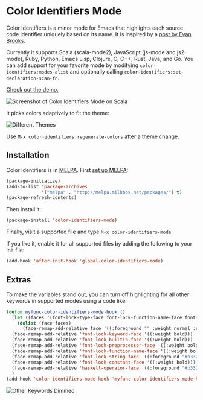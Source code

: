# Color Identifiers Mode
Color Identifiers is a minor mode for Emacs that highlights each source code identifier uniquely based on its name. It is inspired by a [post by Evan Brooks](https://medium.com/p/3a6db2743a1e/).

Currently it supports Scala (scala-mode2), JavaScript (js-mode and js2-mode), Ruby, Python, Emacs Lisp, Clojure, C, C++, Rust, Java, and Go. You can add support for your favorite mode by modifying `color-identifiers:modes-alist` and optionally calling `color-identifiers:set-declaration-scan-fn`.

[Check out the demo.](http://youtu.be/g4qsiAo2aac)

![Screenshot of Color Identifiers Mode on Scala](https://raw.github.com/ankurdave/color-identifiers-mode/gh-pages/demo-static.png)

It picks colors adaptively to fit the theme:

![Different Themes](https://raw.github.com/ankurdave/color-identifiers-mode/gh-pages/themes.png)

Use `M-x color-identifiers:regenerate-colors` after a theme change.

## Installation
Color Identifiers is in [MELPA](https://github.com/milkypostman/melpa/pull/1416). First [set up MELPA](https://github.com/milkypostman/melpa#usage):

```lisp
(package-initialize)
(add-to-list 'package-archives
             '("melpa" . "http://melpa.milkbox.net/packages/") t)
(package-refresh-contents)
```

Then install it:

```lisp
(package-install 'color-identifiers-mode)
```

Finally, visit a supported file and type `M-x color-identifiers-mode`.

If you like it, enable it for all supported files by adding the following to your init file:

```lisp
(add-hook 'after-init-hook 'global-color-identifiers-mode)
```

## Extras

To make the variables stand out, you can turn off highlighting for all other keywords in supported modes using a code like:
```lisp
(defun myfunc-color-identifiers-mode-hook ()
  (let ((faces '(font-lock-type-face font-lock-function-name-face font-lock-variable-name-face font-lock-keyword-face font-lock-builtin-face font-lock-preprocessor-face font-lock-constant-face)))
    (dolist (face faces)
      (face-remap-add-relative face '((:foreground "" :weight normal :slant normal)))))
  (face-remap-add-relative 'font-lock-keyword-face '((:weight bold)))
  (face-remap-add-relative 'font-lock-builtin-face '((:weight bold)))
  (face-remap-add-relative 'font-lock-preprocessor-face '((:weight bold)))
  (face-remap-add-relative 'font-lock-function-name-face '((:weight bold)))
  (face-remap-add-relative 'font-lock-string-face '((:foreground "#b33200000000")))
  (face-remap-add-relative 'font-lock-constant-face '((:weight bold)))
  (face-remap-add-relative 'haskell-operator-face '((:foreground "#b33200000000")))
  )
(add-hook 'color-identifiers-mode-hook 'myfunc-color-identifiers-mode-hook)
```

![Other Keywords Dimmed](https://raw.github.com/ankurdave/color-identifiers-mode/gh-pages/dim-other-keywords.png)
